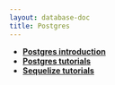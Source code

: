 ```yaml
---
layout: database-doc
title: Postgres
---
```


- **[Postgres introduction](https://www.postgresqltutorial.com/postgresql-cheat-sheet/)**
- **[Postgres tutorials](https://www.tutorialspoint.com/postgresql/index.htm)**
- **[Sequelize tutorials](https://zetcode.com/javascript/sequelize/)**
